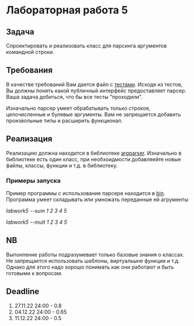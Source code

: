 # Лабораторная работа 5

## Задача

Спроектировать и реализовать класс для парсинга аргументов командной строки.

## Требования

В качестве требований Вам дается файл с [тестами](tests/argparser_test.cpp). Исходя из тестов, Вы должны понять какой публичный интерфейс предоставляет парсер. Ваша задача добиться, что бы все тесты "проходили".

Изначально парсер умеет обрабатывать только строкое, целочисленные и булевые аргументы. Вам не запрещается добавить произвольные типы и расширить функционал.

## Реализация

Реализацию должна находится в библиотеке [argparser](lib/CMakeLists.txt). Изначально в библиотеке есть один класс, при необхоидмости добавляейте новые файлы, классы, функции и т.д. в библиотеку.

### Примеры запуска

Пример программы с использование парсере находится в [bin](bin/main.cpp). Программа  умеет складывать или умножать переданные ей агрументы

*labwork5 --sum 1 2 3 4 5*

*labwork5 --mult 1 2 3 4 5*


## NB

 Выпонление работы подразумевает только базовые знания о классах. Не запрещается использовать шаблоны, виртуальыне функции и т.д. Однако для этого надо хорошо понимать как они работают и быть готовыми к вопросам.

## Deadline

1. 27.11.22 24:00 - 0.8
2. 04.12.22 24:00 - 0.65
3. 11.12.22 24:00 - 0.5
